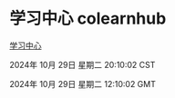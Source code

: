 # 学习中心 colearnhub
[学习中心](http://219.139.197.74:56308/colearnhub/)

2024年 10月 29日 星期二 20:10:02 CST

2024年 10月 29日 星期二 12:10:02 GMT

